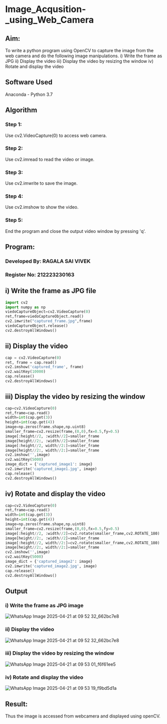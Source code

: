 # Image_Acqusition-_using_Web_Camera
## Aim:
 
To write a python program using OpenCV to capture the image from the web camera and do the following image manipulations.
i) Write the frame as JPG 
ii) Display the video 
iii) Display the video by resizing the window
iv) Rotate and display the video

## Software Used
Anaconda - Python 3.7
## Algorithm
### Step 1:
Use cv2.VideoCapture(0) to access web camera.

### Step 2:
Use cv2.imread to read the video or image.

### Step 3:
Use cv2.imwrite to save the image.

### Step 4:
Use cv2.imshow to show the video.

### Step 5:
End the program and close the output video window by pressing 'q'.


## Program:
### Developed By: RAGALA SAI VIVEK
### Register No: 212223230163

## i) Write the frame as JPG file
``` Python
import cv2
import numpy as np
viedoCaptureObject=cv2.VideoCapture(0)
ret,frame=viedoCaptureObject.read()
cv2.imwrite("captured_frame.jpg",frame)
viedoCaptureObject.release()
cv2.destroyAllWindows()
```

## ii) Display the video
```Python
cap = cv2.VideoCapture(0)
ret, frame = cap.read()
cv2.imshow('captured_frame', frame)
cv2.waitKey(10000)
cap.release()
cv2.destroyAllWindows()
```

## iii) Display the video by resizing the window
```Python
cap=cv2.VideoCapture(0)
ret,frame=cap.read()
width=int(cap.get(3))
height=int(cap.get(4))
image=np.zeros(frame.shape,np.uint8)
smaller_frame=cv2.resize(frame,(0,0),fx=0.5,fy=0.5)
image[:height//2, :width//2]=smaller_frame
image[height//2:, :width//2]=smaller_frame
image[:height//2, width//2:]=smaller_frame
image[height//2:, width//2:]=smaller_frame
cv2.imshow('',image)
cv2.waitKey(5000)  
image_dict = {'captured_image1': image}
cv2.imwrite('captured_image1.jpg', image)
cap.release()
cv2.destroyAllWindows()
```

## iv) Rotate and display the video
```Python
cap=cv2.VideoCapture(0)
ret,frame=cap.read()
width=int(cap.get(3))
height=int(cap.get(4))
image=np.zeros(frame.shape,np.uint8)
smaller_frame=cv2.resize(frame,(0,0),fx=0.5,fy=0.5)
image[:height//2, :width//2]=cv2.rotate(smaller_frame,cv2.ROTATE_180)
image[height//2:, :width//2]=smaller_frame
image[:height//2, width//2:]=cv2.rotate(smaller_frame,cv2.ROTATE_180)
image[height//2:, width//2:]=smaller_frame
cv2.imshow('',image)
cv2.waitKey(5000) 
image_dict = {'captured_image2': image}
cv2.imwrite('captured_image2.jpg', image)
cap.release()
cv2.destroyAllWindows()

```

## Output

### i) Write the frame as JPG image

![WhatsApp Image 2025-04-21 at 09 52 32_662bc7e8](https://github.com/user-attachments/assets/57e048a2-029a-45f7-8672-a7fd89d4b76a)


### ii) Display the video
![WhatsApp Image 2025-04-21 at 09 52 32_662bc7e8](https://github.com/user-attachments/assets/105bdc42-865c-4820-8459-4d3fc961679f)



### iii) Display the video by resizing the window


![WhatsApp Image 2025-04-21 at 09 53 01_f6f61ee5](https://github.com/user-attachments/assets/8c683a99-b745-4d94-baba-5e3d0764f017)

### iv) Rotate and display the video

![WhatsApp Image 2025-04-21 at 09 53 19_f9bd5d1a](https://github.com/user-attachments/assets/c6e9669c-0e32-41cf-b04b-6cd2fb4f6fba)



## Result:
Thus the image is accessed from webcamera and displayed using openCV.
